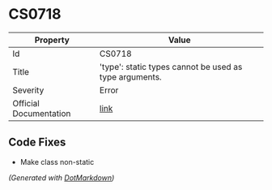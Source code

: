 # CS0718

| Property               | Value                                                             |
| ---------------------- | ----------------------------------------------------------------- |
| Id                     | CS0718                                                            |
| Title                  | 'type': static types cannot be used as type arguments\.           |
| Severity               | Error                                                             |
| Official Documentation | [link](http://docs.microsoft.com/en-us/dotnet/csharp/misc/cs0718) |

## Code Fixes

* Make class non\-static

*\(Generated with [DotMarkdown](http://github.com/JosefPihrt/DotMarkdown)\)*
